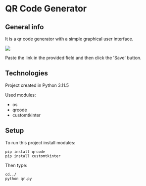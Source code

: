 <p>

# QR Code Generator

## General info
It is a qr code generator with a simple graphical user interface.

<img src="https://imgur.com/a/20GPolB">

Paste the link in the provided field and then click the 'Save' button.
## Technologies
Project created in Python 3.11.5

Used modules:
* os
* qrcode
* customtkinter
## Setup
To run this project install modules:

```
pip install qrcode
pip install customtkinter
```
Then type:
```
cd../
python qr.py
```
#
</p>
